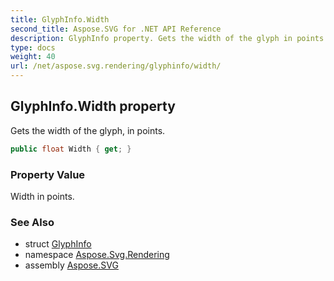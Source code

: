 ```yaml
---
title: GlyphInfo.Width
second_title: Aspose.SVG for .NET API Reference
description: GlyphInfo property. Gets the width of the glyph in points
type: docs
weight: 40
url: /net/aspose.svg.rendering/glyphinfo/width/
---
```

## GlyphInfo.Width property

Gets the width of the glyph, in points.

```csharp
public float Width { get; }
```

### Property Value

Width in points.

### See Also

* struct [GlyphInfo](../)
* namespace [Aspose.Svg.Rendering](../../../aspose.svg.rendering/)
* assembly [Aspose.SVG](../../../)
